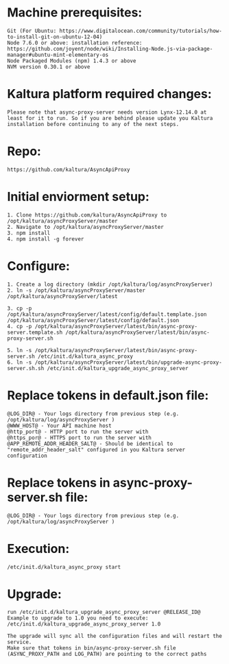 Machine prerequisites:
=======================
	Git (For Ubuntu: https://www.digitalocean.com/community/tutorials/how-to-install-git-on-ubuntu-12-04)
	Node 7.6.0 or above: installation reference: https://github.com/joyent/node/wiki/Installing-Node.js-via-package-manager#ubuntu-mint-elementary-os
	Node Packaged Modules (npm) 1.4.3 or above
	NVM version 0.30.1 or above

Kaltura platform required changes:
=======================
	Please note that async-proxy-server needs version Lynx-12.14.0 at least for it to run. So if you are behind please update you Kaltura installation before continuing to any of the next steps.

Repo:
=======================
	https://github.com/kaltura/AsyncApiProxy

Initial enviorment setup:
=======================
	1. Clone https://github.com/kaltura/AsyncApiProxy to /opt/kaltura/asyncProxyServer/master
	2. Navigate to /opt/kaltura/asyncProxyServer/master
	3. npm install
	4. npm install -g forever

Configure:
=======================
	1. Create a log directory (mkdir /opt/kaltura/log/asyncProxyServer)
	2. ln -s /opt/kaltura/asyncProxyServer/master /opt/kaltura/asyncProxyServer/latest
	 
	3. cp -p /opt/kaltura/asyncProxyServer/latest/config/default.template.json /opt/kaltura/asyncProxyServer/latest/config/default.json
	4. cp -p /opt/kaltura/asyncProxyServer/latest/bin/async-proxy-server.template.sh /opt/kaltura/asyncProxyServer/latest/bin/async-proxy-server.sh
	 
	5. ln -s /opt/kaltura/asyncProxyServer/latest/bin/async-proxy-server.sh /etc/init.d/kaltura_async_proxy
	6. ln -s /opt/kaltura/asyncProxyServer/latest/bin/upgrade-async-proxy-server.sh.sh /etc/init.d/kaltura_upgrade_async_proxy_server

Replace tokens in default.json file:
=======================
	@LOG_DIR@ - Your logs directory from previous step (e.g. /opt/kaltura/log/asyncProxyServer )
	@WWW_HOST@ - Your API machine host
	@http_port@ - HTTP port to run the server with
	@https_por@ - HTTPS port to run the server with
	@APP_REMOTE_ADDR_HEADER_SALT@ - Should be identical to "remote_addr_header_salt" configured in you Kaltura server configuration

Replace tokens in async-proxy-server.sh file:
=======================
	@LOG_DIR@ - Your logs directory from previous step (e.g. /opt/kaltura/log/asyncProxyServer )


Execution:
=======================
	/etc/init.d/kaltura_async_proxy start

Upgrade:
=======================
	run /etc/init.d/kaltura_upgrade_async_proxy_server @RELEASE_ID@
	Example to upgrade to 1.0 you need to execute: /etc/init.d/kaltura_upgrade_async_proxy_server 1.0
	 
	The upgrade will sync all the configuration files and will restart the service.
	Make sure that tokens in bin/async-proxy-server.sh file (ASYNC_PROXY_PATH and LOG_PATH) are pointing to the correct paths
